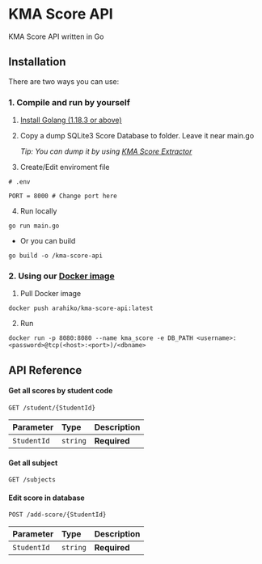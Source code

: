 
# KMA Score API

KMA Score API written in Go


## Installation
There are two ways you can use: 
### 1. Compile and run by yourself

1. [Install Golang (1.18.3 or above)](https://go.dev/doc/install)

2. Copy a dump SQLite3 Score Database to folder. Leave it near main.go

    *Tip: You can dump it by using [KMA Score Extractor](https://github.com/Haven-Code/KMA-Score-Extractor)*


3. Create/Edit enviroment file

```env
# .env

PORT = 8000 # Change port here
```

4. Run locally

```shell
go run main.go
```

- Or you can build

```shell
go build -o /kma-score-api
```

### 2. Using our [Docker image](https://hub.docker.com/r/arahiko/kma-score-api)
1. Pull Docker image
```shell
docker push arahiko/kma-score-api:latest
```
2. Run
```shell
docker run -p 8080:8080 --name kma_score -e DB_PATH <username>:<password>@tcp(<host>:<port>)/<dbname>
```

## API Reference

#### Get all scores by student code

```http
GET /student/{StudentId}
```

| Parameter | Type     | Description                |
| :-------- | :------- | :------------------------- |
| `StudentId` | `string` | **Required** |

#### Get all subject

```http
GET /subjects
```

#### Edit score in database

```http
POST /add-score/{StudentId}
```

| Parameter | Type     | Description                |
| :-------- | :------- | :------------------------- |
| `StudentId` | `string` | **Required** |

